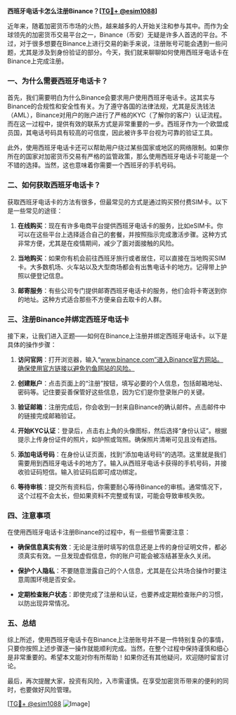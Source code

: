 **西班牙电话卡怎么注册Binance？[[TG💪+ @esim1088](https://t.me/s/esim1088)]**

近年来，随着加密货币市场的火热，越来越多的人开始关注和参与其中。而作为全球领先的加密货币交易平台之一，Binance（币安）无疑是许多人首选的平台。不过，对于很多想要在Binance上进行交易的新手来说，注册账号可能会遇到一些问题，尤其是涉及到身份验证的部分。今天，我们就来聊聊如何使用西班牙电话卡在Binance上完成注册。

### 一、为什么需要西班牙电话卡？

首先，我们需要明白为什么Binance会要求用户使用西班牙电话卡。这其实与Binance的合规性和安全性有关。为了遵守各国的法律法规，尤其是反洗钱法（AML），Binance对用户的账户进行了严格的KYC（了解你的客户）认证流程。而在这一过程中，提供有效的联系方式是非常重要的一步。西班牙作为一个欧盟成员国，其电话号码具有较高的可信度，因此被许多平台视为可靠的验证工具。

此外，使用西班牙电话卡还可以帮助用户绕过某些国家或地区的网络限制。如果你所在的国家对加密货币交易有严格的监管政策，那么使用西班牙电话卡可能是一个不错的选择。当然，这也意味着你需要一个西班牙的手机号码。

### 二、如何获取西班牙电话卡？

获取西班牙电话卡的方法有很多，但最常见的方式是通过购买预付费SIM卡。以下是一些常见的途径：

1. **在线购买**：现在有许多电商平台提供西班牙电话卡的服务，比如eSIM卡。你可以在这些平台上选择适合自己的套餐，并按照指示完成激活步骤。这种方式非常方便，尤其是在疫情期间，减少了面对面接触的风险。

2. **当地购买**：如果你有机会前往西班牙旅行或者居住，可以直接在当地购买SIM卡。大多数机场、火车站以及大型商场都会有出售电话卡的地方。记得带上护照以便登记信息。

3. **邮寄服务**：有些公司专门提供邮寄西班牙电话卡的服务，他们会将卡寄送到你的地址。这种方式适合那些不方便亲自去取卡的人群。

### 三、注册Binance并绑定西班牙电话卡

接下来，让我们进入正题——如何在Binance上注册并绑定西班牙电话卡。以下是具体的操作步骤：

1. **访问官网**：打开浏览器，输入“www.binance.com”进入Binance官方网站。确保使用官方链接以避免钓鱼网站的风险。

2. **创建账户**：点击页面上的“注册”按钮，填写必要的个人信息，包括邮箱地址、密码等。记住要妥善保管好这些信息，因为它们是你登录账户的关键。

3. **验证邮箱**：注册完成后，你会收到一封来自Binance的确认邮件。点击邮件中的链接完成邮箱验证。

4. **开始KYC认证**：登录后，点击右上角的头像图标，然后选择“身份认证”。根据提示上传身份证件的照片，如护照或驾照。确保照片清晰可见且没有遮挡。

5. **添加电话号码**：在身份认证页面，找到“添加电话号码”的选项。这里就是我们需要用到西班牙电话卡的地方了。输入从西班牙电话卡获得的手机号码，并接收验证码短信。输入验证码后即可成功绑定。

6. **等待审核**：提交所有资料后，你需要耐心等待Binance的审核。通常情况下，这个过程不会太长，但如果资料不完整或有误，可能会导致审核失败。

### 四、注意事项

在使用西班牙电话卡注册Binance的过程中，有一些细节需要注意：

- **确保信息真实有效**：无论是注册时填写的信息还是上传的身份证明文件，都必须真实有效。一旦发现虚假信息，你的账户可能会被冻结甚至永久关闭。
  
- **保护个人隐私**：不要随意泄露自己的个人信息，尤其是在公共场合操作时要注意周围环境是否安全。

- **定期检查账户状态**：即使完成了注册和认证，也要养成定期检查账户的习惯，以防出现异常情况。

### 五、总结

综上所述，使用西班牙电话卡在Binance上注册账号并不是一件特别复杂的事情，只要你按照上述步骤逐一操作就能顺利完成。当然，在整个过程中保持谨慎和细心是非常重要的。希望本文能对你有所帮助！如果你还有其他疑问，欢迎随时留言讨论。

最后，再次提醒大家，投资有风险，入市需谨慎。在享受加密货币带来的便利的同时，也要做好风险管理。

[[TG💪+ @esim1088](https://t.me/s/esim1088) ![Image](https://i.postimg.cc/4NQfJmqS/Snipaste-2025-05-13-00-14-12.png)]